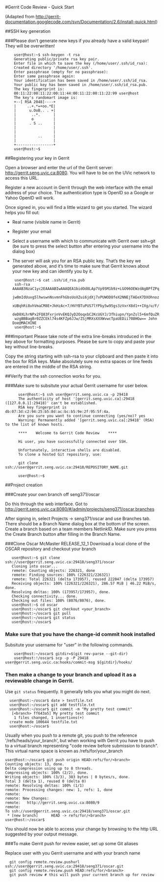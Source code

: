 #Gerrit Code Review - Quick Start

(Adapted from http://gerrit-documentation.googlecode.com/svn/Documentation/2.6/install-quick.html)

##SSH key generation

###Please don’t generate new keys if you already have a valid keypair! They will be overwritten!

	  	user@host:~$ ssh-keygen -t rsa
		Generating public/private rsa key pair.
		Enter file in which to save the key (/home/user/.ssh/id_rsa):
		Created directory '/home/user/.ssh'.
		Enter passphrase (empty for no passphrase):
		Enter same passphrase again:
		Your identification has been saved in /home/user/.ssh/id_rsa.
		Your public key has been saved in /home/user/.ssh/id_rsa.pub.
		The key fingerprint is:
		00:11:22:00:11:22:00:11:44:00:11:22:00:11:22:99 user@host
		The key's randomart image is:
		+--[ RSA 2048]----+
		|     ..+.*=+oo.*E|
		|      u.OoB.. . +|
		|       ..*.      |
		|       o         |
		|      . S ..     |
		|                 |
		|                 |
		|          ..     |
		|                 |
		+-----------------+
		user@host:~$

##Registering your key in Gerrit

Open a browser and enter the url of the Gerrit server:
http://gerrit.seng.uvic.ca:8080.  You will have to be on the UVic
network to access this URL.

Register a new account in Gerrit through the web interface with the
email address of your choice.  The authentication type is OpenID so a
Google or Yahoo OpenID will work.

Once signed in, you will find a little wizard to get you started. The
wizard helps you fill out:

* Real name (visible name in Gerrit)
* Register your email
* Select a username with which to communicate with Gerrit over ssh+git
  (be sure to press the select button after entering your username
  into the dialog box)
* The server will ask you for an RSA public key. That’s the key we
  generated above, and it’s time to make sure that Gerrit knows about
  your new key and can identify you by it.

       user@host:~$ cat .ssh/id_rsa.pub
       ssh-rsa AAAAB3NzaC1yc2EAAAABIwAAAQEA1bidOd8LAp7Vp95M1b9z+LGO96OEWzdAgBPfZPq05jUh
       jw0mIdUuvg5lhwswnNsvmnFhGbsUoXZui6jdXj7xPUWOD8feX2NNEjTAEeX7DXOhnozNAkk/Z98WUV2B
       xUBqhRi8vhVmaCM8E+JkHzAc+7/HVYBTuPUS7lYPby5w95gs3zVxrX8d1++IXg/u/F/47zUxhdaELMw2
       deD8XLhrNPx2FQ83FxrjnVvEKQJyD2OoqxbC2KcUGYJ/3fhiupn/YpnZsl5+6mfQuZRJEoZ/FH2n4DEH
       wzgBBBagBr0ZZCEkl74s4KFZp6JJw/ZSjMRXsXXXWvwcTpaUEDii708HGw== John Doe@MACHINE
       user@host:~$

###Important
Please take note of the extra line-breaks introduced in the key above
for formatting purposes. Please be sure to copy and paste your key
without line-breaks.

Copy the string starting with ssh-rsa to your clipboard and then paste
it into the box for RSA keys. Make absolutely sure no extra spaces or
line feeds are entered in the middle of the RSA string.

##Verify that the ssh connection works for you.

###Make sure to subsitute your actual Gerrit username for user below.

	      user@host:~$ ssh user@gerrit.seng.uvic.ca -p 29418
	      The authenticity of host '[gerrit.seng.uvic.ca]:29418 ([127.0.0.1]:29418)' can't be established.
	      RSA key fingerprint is db:07:3d:c2:94:25:b5:8d:ac:bc:b5:9e:2f:95:5f:4a.
	      Are you sure you want to continue connecting (yes/no)? yes
	      Warning: Permanently added '[gerrit.seng.uvic.ca]:29418' (RSA) to the list of known hosts.

	      ****    Welcome to Gerrit Code Review    ****

	      Hi user, you have successfully connected over SSH.

	      Unfortunately, interactive shells are disabled.
	      To clone a hosted Git repository, use:

	      git clone ssh://user@gerrit.seng.uvic.ca:29418/REPOSITORY_NAME.git

	      user@host:~$

##Project creation

###Create your own branch off seng371/oscar

Do this through the web interface.  Got to
http://gerrit.seng.uvic.ca:8080/#/admin/projects/seng371/oscar,branches

After signing in, select Projects -> seng371/oscar and use Branches tab.  There should
be a Branch Name dialog box at the bottom of the screen.  Create a branch based on a team members
NetlinkID.  Make sure you press the Create Branch button after filling in the Branch Name.

###Clone Oscar McMaster RELEASE_12_1
Download a local clone of the OSCAR repository and checkout your branch

	   user@host:~$ git clone ssh://user@gerrit.seng.uvic.ca:29418/seng371/oscar
	   Cloning into oscar...
	   remote: Counting objects: 226321, done
	   remote: Finding sources: 100% (226321/226321)
	   remote: Total 226321 (delta 173957), reused 222047 (delta 173957)
	   Receiving objects: 100% (226321/226321), 286.57 MiB | 46.22 MiB/s, done.
	   Resolving deltas: 100% (173957/173957), done.
	   Checking connectivity... done.
	   Checking out files: 100% (8076/8076), done.
	   user@host:~$ cd oscar
	   user@host:~/oscar$ git checkout <your_branch>
	   user@host:~/oscar$ git pull
	   user@host:~/oscar$ git status
	   user@host:~/oscar$

### Make sure that you have the change-id commit hook installed

  Subsitute your username for "user" in the following commands.

  	    user@host:~/oscar$ gitdir=$(git rev-parse --git-dir)
	    user@host:!/oscar$ scp -p -P 29418 user@gerrit.seng.uvic.ca:hooks/commit-msg ${gitdir}/hooks/

### Then make a change to your branch and upload it as a reviewable change in Gerrit.

  Use `git status` frequently.  It generally tells you what you might do next.

      user@host:~/oscar$ date > testfile.txt
      user@host:~/oscar$ git add testfile.txt
      user@host:~/oscar$ git commit -m "My pretty test commit"
       [<branch> ff643a5] My pretty test commit
        1 files changed, 1 insertions(+)
	  create mode 100644 testfile.txt
      user@host:~/oscar$

Usually when you push to a remote git, you push to the reference
'/refs/heads/your_branch', but when working with Gerrit you have to
push to a virtual branch representing "code review before submission
to branch". This virtual name space is known as /refs/for/your_branch

	user@host:~/oscar$ git push origin HEAD:refs/for/<branch>
	Counting objects: 13, done.
	Delta compression using up to 8 threads.
	Compressing objects: 100% (2/2), done.
	Writing objects: 100% (3/3), 383 bytes | 0 bytes/s, done.
	Total 3 (delta 1), reused 0 (delta 0)
	remote: Resolving deltas: 100% (1/1)
	remote: Processing changes: new: 1, refs: 1, done    
	remote: 
	remote: New Changes:
	remote:   http://gerrit.seng.uvic.ca:8080/9
	remote: 
	To ssh://user@gerrit.seng.uvic.ca:29418/seng371/oscar.git
	 * [new branch]      HEAD -> refs/for/<branch>
	user@host:~/oscar$

You should now be able to access your change by browsing to the http
URL suggested by your output message.

###To make Gerrit push for review easier, set up some Git aliases

  Replace user with you Gerrit username and <branch> with your branch name

  	  git config remote.review.pushurl ssh://user@gerrit.seng.uvic.ca:29418/seng371/oscar.git
	  git config remote.review.push HEAD:refs/for/<branch>
	  git push review # this will push your current branch up for review


